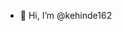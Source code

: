 - 👋 Hi, I’m @kehinde162


<!---
kehinde162/kehinde162 is a ✨ special ✨ repository because its `README.md` (this file) appears on your GitHub profile.
You can click the Preview link to take a look at your changes.
--->
